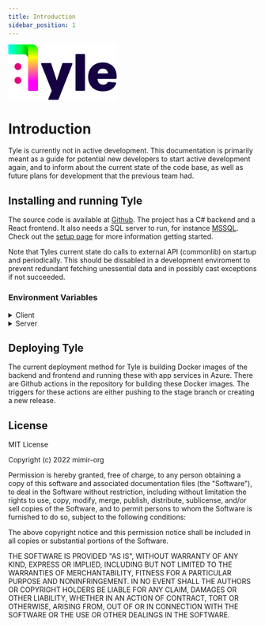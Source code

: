 ```yaml
---
title: Introduction
sidebar_position: 1
---
```


![tyle logo](img/tyleLogo.svg)

# Introduction

Tyle is currently not in active development. This documentation is primarily meant as a guide for potential new
developers to start active development again, and to inform about the current state of the code base, as well as future
plans for development that the previous team had.

## Installing and running Tyle

The source code is available at [Github](https://github.com/mimir-org/tyle). The project has a C# backend and a React
frontend. It also needs a SQL server to run, for instance [MSSQL](https://www.microsoft.com/en-us/sql-server/). Check
out the [setup page](setup.md) for more information getting started.

Note that Tyles current state do calls to external API (commonlib) on startup and periodically. This should be dissabled in a development enviroment to prevent redundant fetching unessential data and in possibly cast exceptions if not succeeded.

### Environment Variables

<details>
<summary>Client</summary>

To set environment variables for client in development, edit the .env file. For production build, you have to set the
environment variables into the container itself. You can override the .env with a .env.local file. This file is not
included in git repo. \* is required.

\* `VITE_API_BASE_URL` - Url to backend server

\* `VITE_TYLE_VERSION` - The version number of Tyle

</details>

<details>
<summary>Server</summary>

To set environment variables for server in development, edit the appsettings.json file. For production build, you have
to set the environment variables into the application container itself. You can override the appsettings.json with a
appsettings.Development.json file. This file is not included in git repo. \* is required.

#### General

\* `ASPNETCORE_ENVIRONMENT` - Set .NET core environment

\* `BaseIri` - The base IRI used when generating IRIs for IMF types. Should not include a trailing slash (/). E.g. http://tyle.imftools.com

\* `CorsConfiguration__ValidOrigins` - Comma separated string of valid origins for CORS.
E.g. http://localhost:3000,https://mimirorg.com

#### Authentication settings

\* `MimirorgAuthSettings___ApplicationName` - The name of the auth application. Used for auth apps title.

\* `MimirorgAuthSettings__JwtKey` - The secret used for generating jwt keys, 64 characters.

\* `MimirorgAuthSettings__JwtIssuer` - The url for Jwt issuer.

\* `MimirorgAuthSettings__JwtAudience` - The url for Jwt audience.

`MimirorgAuthSettings__RequireConfirmedAccount` - Is it required to confirm accout. Default true.

`MimirorgAuthSettings__JwtExpireMinutes` - The length of valid access token in minutes. Default 15.

`MimirorgAuthSettings__JwtRefreshExpireMinutes` - The length of valid refresh token in minutes. Default 1440.

`MimirorgAuthSettings__MaxFailedAccessAttempts` - The number of failed access attempts before locking account. Default 5.

`MimirorgAuthSettings__DefaultLockoutMinutes` - The length of lockout. Default 1440.

`MimirorgAuthSettings__RequireDigit` - Require digits in password. Default true.

`MimirorgAuthSettings__RequireUppercase` - Require uppercase in password. Default true.

`MimirorgAuthSettings__RequireNonAlphanumeric` - Require none alphanumeric in password. Default false.

`MimirorgAuthSettings__RequiredLength` - Require length of password. Default 10.

`MimirorgAuthSettings__EmailKey` - The sendgrid email key. Required if MimirorgAuthSettings\_\_RequireConfirmedAccount.

`MimirorgAuthSettings__EmailSecret` - The sendgrid email secret. Required if
MimirorgAuthSettings\_\_RequireConfirmedAccount.

`MimirorgAuthSettings__QrWidth` - The width of the Qr Code. Default 300.

`MimirorgAuthSettings__QrHeight` - The height of the Qr Code. Default 300.

\* `MimirorgAuthSettings__DatabaseConfiguration__DataSource` - Identifier for auth database server.

\* `MimirorgAuthSettings__DatabaseConfiguration__Port` - Port of auth database server. E.g. 1443.

\* `MimirorgAuthSettings__DatabaseConfiguration__InitialCatalog` - Auth database name.

\* `MimirorgAuthSettings__DatabaseConfiguration__DbUser` - Server application auth database username, must be db owner
on given catalog.

\* `MimirorgAuthSettings__DatabaseConfiguration__Password` - Server application auth database password.

#### Database settings

\* `DatabaseConfiguration__DataSource` - Identifier for database server

\* `DatabaseConfiguration__Port` - Port of database server. E.g. 1443

\* `DatabaseConfiguration__InitialCatalog` - Database name

\* `DatabaseConfiguration__DbUser` - Server application database username, must be db owner on given catalog

\* `DatabaseConfiguration__Password` - Server application database password

#### Reference Data Library settings

The following settings must be provided for the Azure App instance running the Tyle server for properly authenticating
with the downstream API used to fetch reference data. The current API used for this in Tyle is either PCA or Common Library. See
[Configure a web API that calls web APIs](https://learn.microsoft.com/en-us/entra/identity-platform/scenario-web-api-call-api-app-configuration?tabs=aspnetcore)
for more information.

These variables are only needed if `UseCommonLib` is set to true. Otherwise, Tyle will fetch reference data from PCA.

\* `AzureAd__Instance`

\* `AzureAd__ClientId`

\* `AzureAd__ClientSecret` - Should be stored in a key vault

\* `AzureAd__Domain`

\* `AzureAd__TenantId`

\* `CommonLibApi__BaseUrl` - The base url for the Common Library API.

\* `CommonLibApi__Scopes`

`UseCommonLib` - Set to true if Common Library should be used (in an Equinor setting).

</details>

## Deploying Tyle

The current deployment method for Tyle is building Docker images of the backend and frontend and running these with app
services in Azure. There are Github actions in the repository for building these Docker images. The triggers for these
actions are either pushing to the stage branch or creating a new release.

## License

MIT License

Copyright (c) 2022 mimir-org

Permission is hereby granted, free of charge, to any person obtaining a copy
of this software and associated documentation files (the "Software"), to deal
in the Software without restriction, including without limitation the rights
to use, copy, modify, merge, publish, distribute, sublicense, and/or sell
copies of the Software, and to permit persons to whom the Software is
furnished to do so, subject to the following conditions:

The above copyright notice and this permission notice shall be included in all
copies or substantial portions of the Software.

THE SOFTWARE IS PROVIDED "AS IS", WITHOUT WARRANTY OF ANY KIND, EXPRESS OR
IMPLIED, INCLUDING BUT NOT LIMITED TO THE WARRANTIES OF MERCHANTABILITY,
FITNESS FOR A PARTICULAR PURPOSE AND NONINFRINGEMENT. IN NO EVENT SHALL THE
AUTHORS OR COPYRIGHT HOLDERS BE LIABLE FOR ANY CLAIM, DAMAGES OR OTHER
LIABILITY, WHETHER IN AN ACTION OF CONTRACT, TORT OR OTHERWISE, ARISING FROM,
OUT OF OR IN CONNECTION WITH THE SOFTWARE OR THE USE OR OTHER DEALINGS IN THE
SOFTWARE.
